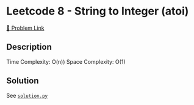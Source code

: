 # Leetcode 8 - String to Integer (atoi)

[🔗 Problem Link](https://leetcode.com/problems/string-to-integer-(atoi)/)

## Description

 Time Complexity: O(n))
Space Complexity: O(1) 

## Solution

See [`solution.py`](solution.py)
